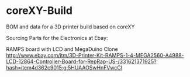 # coreXY-Build
BOM and data for a 3D printer build based on coreXY 




Sourcing Parts for the Electronics at Ebay:

RAMPS board with LCD and MegaDuino Clone
http://www.ebay.com/itm/3D-Printer-Kit-RAMPS-1-4-MEGA2560-A4988-LCD-12864-Controller-Board-for-RepRap-US-/331621371925?hash=item4d362c9015:g:5HUAAOSwHnFVwcCl

